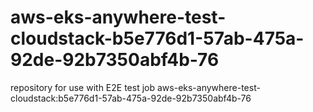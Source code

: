 # aws-eks-anywhere-test-cloudstack-b5e776d1-57ab-475a-92de-92b7350abf4b-76
repository for use with E2E test job aws-eks-anywhere-test-cloudstack:b5e776d1-57ab-475a-92de-92b7350abf4b-76
